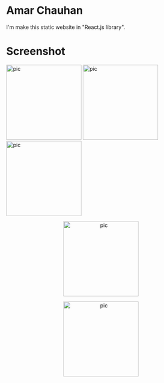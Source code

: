 # Amar Chauhan
I'm make this static website in "React.js library".
# Screenshot
<a><img src="https://user-images.githubusercontent.com/63333015/145166107-88e35266-abfb-4476-80c9-4f1b1b38165e.png" alt="pic" width="200" />  </a>
<a><img src="https://user-images.githubusercontent.com/63333015/145166107-88e35266-abfb-4476-80c9-4f1b1b38165e.png" alt="pic" width="200" />    </a>
<a><img src="https://user-images.githubusercontent.com/63333015/145167713-b5adc710-c5b5-448f-82ff-d3c2d84db0ed.png" alt="pic" width="200" />  </a>
<p align="center">
  

</p>
<p align="center">
  <img src="https://user-images.githubusercontent.com/63333015/145167009-6ca444bb-3e1f-4c09-8dfa-48c7b827435f.png" alt="pic" width="200" />
 </p>
 <p align="center">
  <img src="https://user-images.githubusercontent.com/63333015/145167713-b5adc710-c5b5-448f-82ff-d3c2d84db0ed.png" alt="pic" width="200" />
 </p>
                                                                                                                                 


                                                                                                                                      




